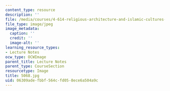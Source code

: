 ```yaml
---
content_type: resource
description: ''
file: /media/courses/4-614-religious-architecture-and-islamic-cultures-fall-2002/06309adefbbf564cfd058ece6a504a9c_5068.jpg
file_type: image/jpeg
image_metadata:
  caption: ''
  credit: ''
  image-alt: ''
learning_resource_types:
- Lecture Notes
ocw_type: OCWImage
parent_title: Lecture Notes
parent_type: CourseSection
resourcetype: Image
title: 5068.jpg
uid: 06309ade-fbbf-564c-fd05-8ece6a504a9c
---
```


